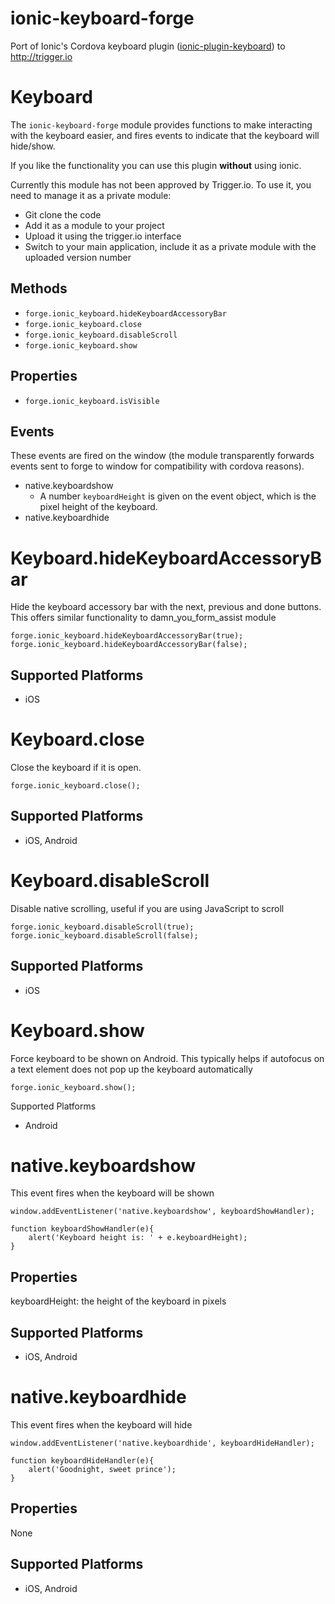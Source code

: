 ionic-keyboard-forge
====================

Port of Ionic's Cordova keyboard plugin ([ionic-plugin-keyboard](https://github.com/driftyco/ionic-plugin-keyboard)) to http://trigger.io

Keyboard
======

The `ionic-keyboard-forge` module provides functions to make interacting with the keyboard easier, and fires events to indicate that the keyboard will hide/show.

If you like the functionality you can use this plugin **without** using ionic.

Currently this module has not been approved by Trigger.io. To use it, you need to manage it as a private module:
* Git clone the code
* Add it as a module to your project
* Upload it using the trigger.io interface
* Switch to your main application, include it as a private module with the uploaded version number

Methods
-------

- `forge.ionic_keyboard.hideKeyboardAccessoryBar`
- `forge.ionic_keyboard.close`
- `forge.ionic_keyboard.disableScroll`
- `forge.ionic_keyboard.show`
 
Properties
-------
- `forge.ionic_keyboard.isVisible`

Events
--------

These events are fired on the window (the module transparently forwards events sent to forge to window for compatibility with cordova reasons).

- native.keyboardshow
  * A number `keyboardHeight` is given on the event object, which is the pixel height of the keyboard.
- native.keyboardhide


Keyboard.hideKeyboardAccessoryBar
=================

Hide the keyboard accessory bar with the next, previous and done buttons. This offers similar functionality to damn_you_form_assist module

    forge.ionic_keyboard.hideKeyboardAccessoryBar(true);
    forge.ionic_keyboard.hideKeyboardAccessoryBar(false);

Supported Platforms
-------------------

- iOS


Keyboard.close
=================

Close the keyboard if it is open.

    forge.ionic_keyboard.close();

Supported Platforms
-------------------

- iOS, Android


Keyboard.disableScroll
=================

Disable native scrolling, useful if you are using JavaScript to scroll

    forge.ionic_keyboard.disableScroll(true);
    forge.ionic_keyboard.disableScroll(false);

Supported Platforms
-------------------

- iOS

Keyboard.show
=================

Force keyboard to be shown on Android. This typically helps if autofocus on a text element does not pop up the keyboard automatically

    forge.ionic_keyboard.show();

Supported Platforms

- Android

native.keyboardshow
=================

This event fires when the keyboard will be shown

    window.addEventListener('native.keyboardshow', keyboardShowHandler);

    function keyboardShowHandler(e){
        alert('Keyboard height is: ' + e.keyboardHeight);
    }

Properties
-----------

keyboardHeight: the height of the keyboard in pixels


Supported Platforms
-------------------

- iOS, Android


native.keyboardhide
=================

This event fires when the keyboard will hide

    window.addEventListener('native.keyboardhide', keyboardHideHandler);

    function keyboardHideHandler(e){
        alert('Goodnight, sweet prince');
    }

Properties
-----------

None

Supported Platforms
-------------------

- iOS, Android
